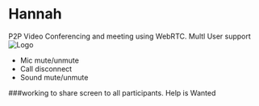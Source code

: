 # Hannah
P2P Video Conferencing and meeting using WebRTC.
Multl User support
![Logo](https://repository-images.githubusercontent.com/521887033/e047b79e-ad4d-4f68-be90-8a86274cc55d)

- Mic mute/unmute
- Call disconnect
- Sound mute/unmute

###working to share screen to all participants. Help is Wanted 
 


